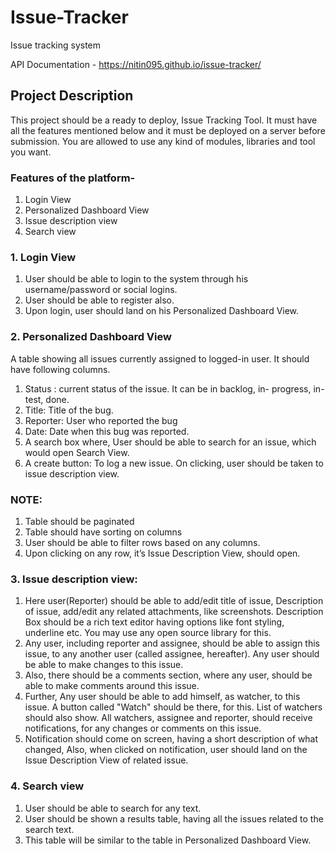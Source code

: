 # Issue-Tracker
Issue tracking system

API Documentation - https://nitin095.github.io/issue-tracker/

## Project Description
This project should be a ready to deploy, Issue Tracking Tool. It must have all the
features mentioned below and it must be deployed on a server before submission.
You are allowed to use any kind of modules, libraries and tool you want.
### Features of the platform-
1. Login View
2. Personalized Dashboard View
3. Issue description view
4. Search view

### 1. Login View
1. User should be able to login to the system through his username/password
or social logins.
2. User should be able to register also.
3. Upon login, user should land on his Personalized Dashboard View.

### 2. Personalized Dashboard View
A table showing all issues currently assigned to logged-in user. It should have
following columns.
1. Status : current status of the issue. It can be in backlog, in- progress,
in-test, done.
2. Title: Title of the bug.
3. Reporter: User who reported the bug
4. Date: Date when this bug was reported.
5. A search box where, User should be able to search for an issue, which
would open Search View.
6. A create button: To log a new issue. On clicking, user should be
taken to issue description view.

### NOTE:
1. Table should be paginated
2. Table should have sorting on columns
3. User should be able to filter rows based on any columns.
4. Upon clicking on any row, it’s Issue Description View, should open.

### 3. Issue description view:
1. Here user(Reporter) should be able to add/edit title of issue, Description of
issue, add/edit any related attachments, like screenshots. Description Box
should be a rich text editor having options like font styling, underline etc.
You may use any open source library for this.
2. Any user, including reporter and assignee, should be able to assign this
issue, to any another user (called assignee, hereafter). Any user should be
able to make changes to this issue.
3. Also, there should be a comments section, where any user, should be
able to make comments around this issue.
4. Further, Any user should be able to add himself, as watcher, to this issue. A
button called "Watch" should be there, for this. List of watchers should also
show. All watchers, assignee and reporter, should receive notifications, for
any changes or comments on this issue.
5. Notification should come on screen, having a short description of what
changed, Also, when clicked on notification, user should land on the Issue
Description View of related issue.

### 4. Search view
1. User should be able to search for any text.
2. User should be shown a results table, having all the issues related to the
search text.
3. This table will be similar to the table in Personalized Dashboard View.
